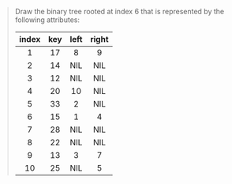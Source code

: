 > Draw the binary tree rooted at index 6 that is represented by the following
> attributes:
>
> | index | key | left | right |
> |:-----:|:---:|:----:|:-----:|
> |    1  |  17 |    8 |     9 |
> |    2  |  14 |  NIL |   NIL |
> |    3  |  12 |  NIL |   NIL |
> |    4  |  20 |   10 |   NIL |
> |    5  |  33 |    2 |   NIL |
> |    6  |  15 |    1 |     4 |
> |    7  |  28 |  NIL |   NIL |
> |    8  |  22 |  NIL |   NIL |
> |    9  |  13 |    3 |     7 |
> |   10  |  25 |  NIL |     5 |
